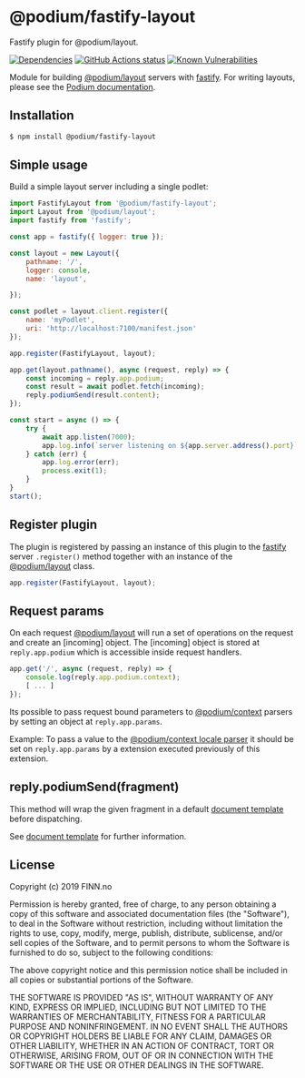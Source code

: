# @podium/fastify-layout

Fastify plugin for @podium/layout.

[![Dependencies](https://img.shields.io/david/podium-lib/fastify-layout.svg)](https://david-dm.org/podium-lib/fastify-layout)
[![GitHub Actions status](https://github.com/podium-lib/fastify-layout/workflows/Run%20Lint%20and%20Tests/badge.svg)](https://github.com/podium-lib/fastify-layout/actions?query=workflow%3A%22Run+Lint+and+Tests%22)
[![Known Vulnerabilities](https://snyk.io/test/github/podium-lib/fastify-layout/badge.svg)](https://snyk.io/test/github/podium-lib/fastify-layout)

Module for building [@podium/layout] servers with [fastify]. For writing layouts,
please see the [Podium documentation].

## Installation

```bash
$ npm install @podium/fastify-layout
```

## Simple usage

Build a simple layout server including a single podlet:

```js
import FastifyLayout from '@podium/fastify-layout';
import Layout from '@podium/layout';
import fastify from 'fastify';

const app = fastify({ logger: true });

const layout = new Layout({
    pathname: '/',
    logger: console,
    name: 'layout',

});

const podlet = layout.client.register({
    name: 'myPodlet',
    uri: 'http://localhost:7100/manifest.json'
});

app.register(FastifyLayout, layout);

app.get(layout.pathname(), async (request, reply) => {
    const incoming = reply.app.podium;
    const result = await podlet.fetch(incoming);
    reply.podiumSend(result.content);
});

const start = async () => {
    try {
        await app.listen(7000);
        app.log.info(`server listening on ${app.server.address().port}`);
    } catch (err) {
        app.log.error(err);
        process.exit(1);
    }
}
start();
```

## Register plugin

The plugin is registered by passing an instance of this plugin to the [fastify]
server `.register()` method together with an instance of the [@podium/layout]
class.

```js
app.register(FastifyLayout, layout);
```

## Request params

On each request [@podium/layout] will run a set of operations on the request and
create an [incoming] object. The [incoming] object is stored at
`reply.app.podium` which is accessible inside request handlers.

```js
app.get('/', async (request, reply) => {
    console.log(reply.app.podium.context);
    [ ... ]
});
```

Its possible to pass request bound parameters to [@podium/context] parsers by
setting an object at `reply.app.params`.

Example: To pass a value to the [@podium/context locale parser] it should be set
on `reply.app.params` by a extension executed previously of this extension.

## reply.podiumSend(fragment)

This method will wrap the given fragment in a default [document template] before
dispatching.

See [document template] for further information.

## License

Copyright (c) 2019 FINN.no

Permission is hereby granted, free of charge, to any person obtaining a copy
of this software and associated documentation files (the "Software"), to deal
in the Software without restriction, including without limitation the rights
to use, copy, modify, merge, publish, distribute, sublicense, and/or sell
copies of the Software, and to permit persons to whom the Software is
furnished to do so, subject to the following conditions:

The above copyright notice and this permission notice shall be included in all
copies or substantial portions of the Software.

THE SOFTWARE IS PROVIDED "AS IS", WITHOUT WARRANTY OF ANY KIND, EXPRESS OR
IMPLIED, INCLUDING BUT NOT LIMITED TO THE WARRANTIES OF MERCHANTABILITY,
FITNESS FOR A PARTICULAR PURPOSE AND NONINFRINGEMENT. IN NO EVENT SHALL THE
AUTHORS OR COPYRIGHT HOLDERS BE LIABLE FOR ANY CLAIM, DAMAGES OR OTHER
LIABILITY, WHETHER IN AN ACTION OF CONTRACT, TORT OR OTHERWISE, ARISING FROM,
OUT OF OR IN CONNECTION WITH THE SOFTWARE OR THE USE OR OTHER DEALINGS IN THE
SOFTWARE.

[@podium/context locale parser]: https://github.com/podium-lib/context#locale-1 '@podium/context locale parser'
[Podium documentation]: https://podium-lib.io/ 'Podium documentation'
[document template]: https://podium-lib.io/docs/api/document 'document template'
[@podium/context]: https://github.com/podium-lib/context '@podium/context'
[@podium/layout]: https://github.com/podium-lib/layout '@podium/layout'
[fastify]: https://www.fastify.io/ 'Fastify'